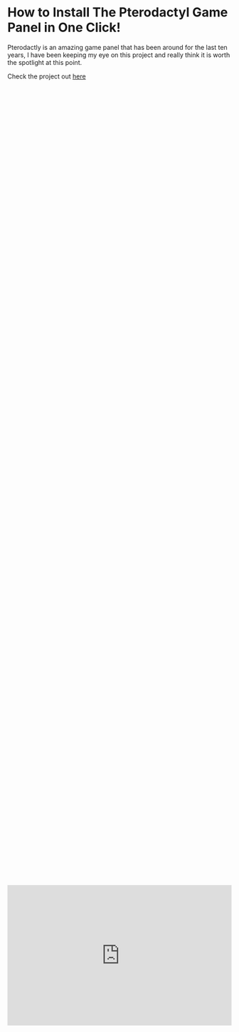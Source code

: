 # How to Install The Pterodactyl Game Panel in One Click!

Pterodactly is an amazing game panel that has been around for the last ten years, I have been keeping my eye on this project and really think it is worth the spotlight at this point. 

Check the project out [here](https://pterodactyl.io/)


<div style="display: flex; justify-content: center; align-items: center; height: 100%;">
    <iframe width="560" height="315" src="https://www.youtube.com/embed/T8Eu_5xi-Wo?si=AOsPIXB7tlJ0HBYW" frameborder="0" allow="accelerometer; autoplay; clipboard-write; encrypted-media; gyroscope; picture-in-picture" allowfullscreen></iframe>
</div>

## What you need to get started

1. Create a VM or have Ubuntu Server installed on a machine ready to go.

2. Head over to the Pterodactyl-Installer script [here](https://github.com/pterodactyl-installer/pterodactyl-installer)

## How to Install Petrodactyl

Create a VM with whatever specs you can afford, it should be at least the minimum shown below. Reminder: All your game servers will have to share whatever resources you allocate. 

<a href="/images/EP25_Pterodactylinstall/Still 2025-03-06 133057_1.4.1.png" class="image-expand">
    <img src="/images/EP25_Pterodactylinstall/Still 2025-03-06 133057_1.4.1.png" alt="Description of your image">
</a>

SSH into your VM with the following command:

```
ssh <username>@<ip_address>
```

<a href="/images/EP25_Pterodactylinstall/Still 2025-03-06 133057_1.5.1.png" class="image-expand">
    <img src="/images/EP25_Pterodactylinstall/Still 2025-03-06 133057_1.5.1.png" alt="Description of your image">
</a>

Then, put yourself in root mode with

```
sudo su
```

<a href="/images/EP25_Pterodactylinstall/Still 2025-03-06 133057_1.5.2.png" class="image-expand">
    <img src="/images/EP25_Pterodactylinstall/Still 2025-03-06 133057_1.5.2.png" alt="Description of your image">
</a>

Then paste the install scrip which can be found [here](https://github.com/pterodactyl-installer/pterodactyl-installer) 

```
bash <(curl -s https://pterodactyl-installer.se)
```

<a href="/images/EP25_Pterodactylinstall/Still 2025-03-06 133057_1.5.3.png" class="image-expand">
    <img src="/images/EP25_Pterodactylinstall/Still 2025-03-06 133057_1.5.3.png" alt="Description of your image">
</a>

You will then see a list of options; select #2 so we can install the game panel and wings. 

<a href="/images/EP25_Pterodactylinstall/Still 2025-03-06 133057_1.5.4.png" class="image-expand">
    <img src="/images/EP25_Pterodactylinstall/Still 2025-03-06 133057_1.5.4.png" alt="Description of your image">
</a>

You will then be prompted with the “Database name” field; anything in ( ) will mean that is the default answer. We will leave the defaults for the database name and username and then make our own password. 

<a href="/images/EP25_Pterodactylinstall/Still 2025-03-06 133057_1.5.6.png" class="image-expand">
    <img src="/images/EP25_Pterodactylinstall/Still 2025-03-06 133057_1.5.6.png" alt="Description of your image">
</a>

Next, you will click the link shown in the CLI using <kbd> ctrl + left click </kbd> and find your timezone, then paste your timezone into the CLI. It can also be found [here](https://www.php.net/manual/en/timezones.php)

<a href="/images/EP25_Pterodactylinstall/timezones_1.5.1.png" class="image-expand">
    <img src="/images/EP25_Pterodactylinstall/timezones_1.5.1.png" alt="Description of your image">
</a>

Next, you need to add a valid email address; this is used to create your account, receive emails, and find users within the panel. They will ask for that twice. 

<a href="/images/EP25_Pterodactylinstall/Still 2025-03-06 133057_1.5.7.png" class="image-expand">
    <img src="/images/EP25_Pterodactylinstall/Still 2025-03-06 133057_1.5.7.png" alt="Description of your image">
</a>

Next, you will create an admin account. Fill out all the relevant information. 

<a href="/images/EP25_Pterodactylinstall/Still 2025-03-06 133057_1.5.8.png" class="image-expand">
    <img src="/images/EP25_Pterodactylinstall/Still 2025-03-06 133057_1.5.8.png" alt="Description of your image">
</a>

Next, we need to set the FQDN (if this server will be seen over a public IP); if not, you will use the IP address of your machine / VM for the domain name, which will allow you to access it in your browser. 

<a href="/images/EP25_Pterodactylinstall/Still 2025-03-06 133057_1.5.9.png" class="image-expand">
    <img src="/images/EP25_Pterodactylinstall/Still 2025-03-06 133057_1.5.9.png" alt="Description of your image">
</a>

Next, click enter for “no” on (Do you want to automatically configure a UFW (FireWall)). If this were public facing, you would want to select “Y” for yes. 

<a href="/images/EP25_Pterodactylinstall/no ufw_1.5.1.png" class="image-expand">
    <img src="/images/EP25_Pterodactylinstall/no ufw_1.5.1.png" alt="Description of your image">
</a>

Next, confirm that your settings look correct, and then type “Y” for yes to continue with the installation. Wait a couple of minutes for everything to finish. After that, you will see a question asking to send anonymous data; that is up to you, but we typed no and then clicked enter to finish the installation.  

<a href="/images/EP25_Pterodactylinstall/check settings_1.5.2.png" class="image-expand">
    <img src="/images/EP25_Pterodactylinstall/check settings_1.5.2.png" alt="Description of your image">
</a>

Next, you should be prompted to perform the Wings installation on the following screen. Go ahead and type your FQDN or IP address into your browser and log in with the admin credentials you created earlier.  

<a href="/images/EP25_Pterodactylinstall/Still 2025-03-06 133057_1.7.1.png" class="image-expand">
    <img src="/images/EP25_Pterodactylinstall/Still 2025-03-06 133057_1.7.1.png" alt="Description of your image">
</a>

Next, return to your command prompt and type “Y” to continue the wings installation. You will be prompted with a few questions asking: 

1. Do you want to  auto-configuring the UFW. If this machine is public-facing, you will want to say yes; if the server is not public-facing, you can say no. 

2. We will also type no to auto-setup the database for hosts. 

3. You will also say no to setting up Let’s Encrypt unless this is public-facing.  

4. type “Y” for yes to continue with the installation.

<a href="/images/EP25_Pterodactylinstall/Still 2025-03-06 133057_1.10.2.png" class="image-expand">
    <img src="/images/EP25_Pterodactylinstall/Still 2025-03-06 133057_1.10.2.png" alt="Description of your image">
</a>

Next, you will see a link in the CLI to their documentation on how to finish setting up Wings. Click that. 

<a href="/images/EP25_Pterodactylinstall/Still 2025-03-06 133057_1.11.1.png" class="image-expand">
    <img src="/images/EP25_Pterodactylinstall/Still 2025-03-06 133057_1.11.1.png" alt="Description of your image">
</a>

Next, we will create a node in the panel by selecting the gear icon on the top right, then select locations (create a new location and name it whatever you want). Finally, go back to the nodes tab and click Create New at the top right. Read through this step carefully, but it is self-explanatory. 

<a href="/images/EP25_Pterodactylinstall/Still 2025-03-06 133057_1.18.1.png" class="image-expand">
    <img src="/images/EP25_Pterodactylinstall/Still 2025-03-06 133057_1.18.1.png" alt="Description of your image">
</a>

Next, after your node is created, we need to assign IP addresses and port numbers to it. You can add a maximum of 1000 port number ranges at a time. For example, ports 1000-2000 would be a range. 

<a href="/images/EP25_Pterodactylinstall/Still 2025-03-06 133057_1.23.1.png" class="image-expand">
    <img src="/images/EP25_Pterodactylinstall/Still 2025-03-06 133057_1.23.1.png" alt="Description of your image">
</a>

Next, under the nodes tap, if you click your node and then the configurations tab, you will be presented with the config file we need to add to our server in the CLI. That will be done by doing. 

```
nano /etc/pterodactyl/config.yml
```

Then, paste it into the empty file. 

<a href="/images/EP25_Pterodactylinstall/Still 2025-03-06 133057_1.27.1.png" class="image-expand">
    <img src="/images/EP25_Pterodactylinstall/Still 2025-03-06 133057_1.27.1.png" alt="Description of your image">
</a>

To exit the file, you will type <kbd> ctrl + X </kbd>, then type <kbd>y</kbd> to save and <kbd>enter</kbd> to exit.

*Here is what it looks like in the folder*

<a href="/images/EP25_Pterodactylinstall/Still 2025-03-06 133057_1.29.1.png" class="image-expand">
    <img src="/images/EP25_Pterodactylinstall/Still 2025-03-06 133057_1.29.1.png" alt="Description of your image">
</a>


Next you will need to start wings with the following command and ensure you do not get any errors. 

```
sudo wings --debug
```

<a href="/images/EP25_Pterodactylinstall/Still 2025-03-06 133057_1.31.1.png" class="image-expand">
    <img src="/images/EP25_Pterodactylinstall/Still 2025-03-06 133057_1.31.1.png" alt="Description of your image">
</a>

Next, we can set wings to run in the background by typing the following command.

```
sudo systemctl enable --now wings
```

<a href="/images/EP25_Pterodactylinstall/Still 2025-03-06 133057_1.35.1.png" class="image-expand">
    <img src="/images/EP25_Pterodactylinstall/Still 2025-03-06 133057_1.35.1.png" alt="Description of your image">
</a>

## Create your first server.

Go to your servers tab in the game panel, select Create New at the top right, and follow the instructions, which are again self-explanatory. Specifically, “Nest Configuration” is where you will set the type of game you are trying to create. Side note: Also, pay close attention to the “Startup Configuration” because that is where you will set important things like the amount of RAM your server can use. 

<a href="/images/EP25_Pterodactylinstall/Still 2025-03-06 133057_1.36.1.png" class="image-expand">
    <img src="/images/EP25_Pterodactylinstall/Still 2025-03-06 133057_1.36.1.png" alt="Description of your image">
</a>

Next, wait for your game server to install. After a few minutes, you can try reloading your browser, and the installing banner should be gone. 

<a href="/images/EP25_Pterodactylinstall/Still 2025-03-06 133057_1.38.1.png" class="image-expand">
    <img src="/images/EP25_Pterodactylinstall/Still 2025-03-06 133057_1.38.1.png" alt="Description of your image">
</a>

Next, click the “Pterodactyl” word at the top right of the panel; you will then see your game server on the main page. Click it and then click Start at the top right. Wait for your server to start and you are good to go!

<a href="/images/EP25_Pterodactylinstall/Still 2025-03-06 133057_1.39.2.png" class="image-expand">
    <img src="/images/EP25_Pterodactylinstall/Still 2025-03-06 133057_1.39.2.png" alt="Description of your image">
</a>

You are finally done, go ahead and try logging on to your game server! 

<a href="/images/EP25_Pterodactylinstall/Still 2025-03-06 133057_1.42.1.png" class="image-expand">
    <img src="/images/EP25_Pterodactylinstall/Still 2025-03-06 133057_1.42.1.png" alt="Description of your image">
</a>

We are in!

<a href="/images/EP25_Pterodactylinstall/Still 2025-03-06 133057_1.42.2.png" class="image-expand">
    <img src="/images/EP25_Pterodactylinstall/Still 2025-03-06 133057_1.42.2.png" alt="Description of your image">
</a>

## Follow Us on Social Media

[YouTube](https://www.youtube.com/@learntohomelab)

[Discord](https://discord.gg/6MsHSJWZpH)

[Patreon](https://www.patreon.com/c/learntohomelab)

[Reddit](https://www.reddit.com/r/learntohomelab/)

[Rumble](https://rumble.com/c/c-7585051)

